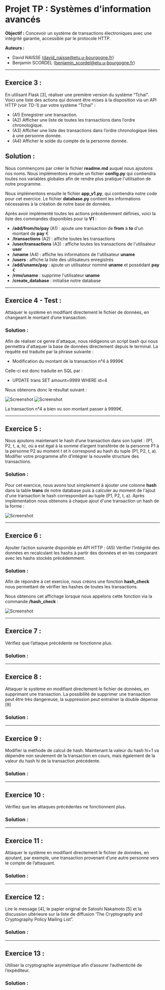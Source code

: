 # Projet TP : Systèmes d'information avancés

__Objectif :__ Concevoir un système de transactions électroniques avec une intégrité garantie, accessible
par le protocole HTTP.

__Auteurs :__
* David NAISSE (david_naisse@etu.u-bourgogne.fr)
* Benjamin SCORDEL (benjamin_scordel@etu.u-bourgogne.fr)

<hr />

## Exercice 3 : 
En utilisant Flask [3], réaliser une première version du système “Tchaï”.
Voici une liste des actions qui doivent être mises à la disposition via un API HTTP 
(voir TD-1) par votre système “Tchaï” : 
* (A1) Enregistrer une transaction. 
* (A2) Afficher une liste de toutes les transactions dans l’ordre chronologique. 
* (A3) Afficher une liste des transactions dans l’ordre chronologique liées à une 
  personne donnée. 
* (A4) Afficher le solde du compte de la personne donnée.  

## Solution :
Nous commençons par créer le fichier __readme.md__ auquel nous ajoutons 
nos noms. Nous implémentons ensuite un fichier __config.py__ qui contiendra toutes nos
variables globales afin de rendre plus pratique l'utilisation de notre programme.

Nous implémentons ensuite le fichier __app_v1.py__, qui contiendra notre code pour cet
exercice. Le fichier __database.py__ contient les informations nécessaires à la création 
de notre base de données.

Après avoir implémenté toutes les actions précédemment définies, voici la liste des 
commandes disponibles pour la __V1__ :
* __/add/from/to/pay__ (A1) : ajoute une transaction de __from__ à __to__ d'un montant de __pay__ €
* __/transactions__ (A2) : affiche toutes les transactions
* __/user/transactions__ (A3) : affiche toutes les transactions de l'utilisateur __user__
* __/uname__ (A4) : affiche les informations de l'utilisateur __uname__
* __/users__ : affiche la liste des utilisateurs enregistrés
* __/add/uname/pay__ : ajoute un utilisateur nommé __uname__ et possédant __pay__ €
* __/rmv/uname__ : supprime l'utilisateur __uname__
* __/create_database__ : initialise notre database

<hr />

## Exercice 4 - Test :
Attaquer le système en modifiant directement le fichier de données, en changeant le
montant d’une transaction.

### Solution :
Afin de réaliser ce genre d'attaque, nous rédigeons un script bash qui nous permettra d'attaquer la base de données 
directement depuis le terminal. La requête est traduite par la phrase suivante : 
* Modification du montant de la transaction n°4 à 9999€

Celle-ci est donc traduite en SQL par :
* UPDATE trans SET amount=9999 WHERE id=4

Nous obtenons donc le résultat suivant : 

![Screenshot](tests/img/test1_before.PNG)
![Screenshot](tests/img/test1_after.PNG) 

La transaction n°4 a bien vu son montant passer à 9999€.

<hr />

## Exercice 5 :
Nous ajoutons maintenant le hash d’une transaction dans son tuplet : (P1, P2, t, a, h), où a est égal à la
somme d’argent transférée de la personne P1 à la personne P2 au moment t et h correspond au hash
du tuple (P1, P2, t, a). Modifier votre programme afin d’intégrer la nouvelle structure des transactions.

### Solution :

Pour cet exercice, nous avons tout simplement à ajouter une colonne __hash__ dans la table __trans__ de notre database
puis à calculer au moment de l'ajout d'une transaction le hash correspondant au tuple (P1, P2, t, a). Après 
implémentation nous obtenons à chaque ajout d'une transaction un hash de la forme : 

![Screenshot](tests/img/hashcreation.PNG)

<hr />

## Exercice 6 :
Ajouter l’action suivante disponible en API HTTP :
(A5) Vérifier l’intégrité des données en recalculant les hashs à partir des données et en les comparant
avec les hashs stockés précédemment.

### Solution :

Afin de répondre à cet exercice, nous créons une fonction __hash_check__ nous permettant de vérifier les hashes de
toutes les transactions.

Nous obtenons cet affichage lorsque nous appelons cette fonction via la commande __/hash_check__ :

![Screenshot](tests/img/hashcheck.PNG)

<hr />

## Exercice 7 :
Vérifiez que l’attaque précédente ne fonctionne plus.

### Solution :

<hr />

## Exercice 8 :
Attaquer le système en modifiant directement le fichier de données, en supprimant une
transaction. La possibilité de supprimer une transaction peut être très dangereuse, la suppression peut
entraîner la double dépense [9]

### Solution :

<hr />

## Exercice 9 :
Modifier la méthode de calcul de hash. Maintenant la valeur du hash hi+1 va dépendre
non seulement de la transaction en cours, mais également de la valeur du hash hi de la transaction
précédente.

### Solution :

<hr />

## Exercice 10 :
Vérifiez que les attaques précédentes ne fonctionnent plus.

### Solution :

<hr />

## Exercice 11 :
Attaquer le système en modifiant directement le fichier de données, en ajoutant, par
exemple, une transaction provenant d’une autre personne vers le compte de l’attaquant.

### Solution :

<hr />

## Exercice 12 :
Lire le message [4], le papier original de Satoshi Nakamoto [5] et la discussion ultérieure
sur la liste de diffusion ‘The Cryptography and Cryptography Policy Mailing List”.

### Solution :

<hr />

## Exercice 13 :
Utiliser la cryptographie asymétrique afin d’assurer l’authenticité de l’expéditeur.

### Solution :
